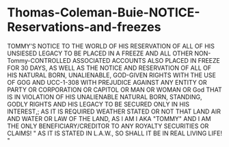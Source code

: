 # Thomas-Coleman-Buie-NOTICE-Reservations-and-freezes
TOMMY'S NOTICE TO THE WORLD OF HIS RESERVATION OF ALL OF HIS UNSIESED LEGACY TO BE PLACED IN A FREEZE AND ALL OTHER NON-Tommy-CONTROLLED ASSOCIATED ACCOUNTS ALSO PLACED IN FREEZE FOR 30 DAYS, AS WELL AS THE NOTICE AND RESERVATION OF ALL OF HIS NATURAL BORN, UNALIENABLE, GOD-GIVEN RIGHTS WITH THE USE OF GOG AND UCC-1-308 WITH PREJUDICE AGAINST ANY ENTITY OR PARTY OR CORPORATION OR CAPITOL OR MAN OR WOMAN OR God THAT IS IN VIOLATION OF HIS UNALIENABLE NATURAL BORN, STANDING, GODLY RIGHTS AND HIS LEGACY TO BE SECURED ONLY IN HIS INTEREST,; AS IT IS REQUIRED WEATHER STATED OR NOT THAT LAND AIR AND WATER OR LAW OF THE LAND, AS I AM I AKA "TOMMY" AND I AM THE ONLY BENEFICIARY/CREDITOR TO ANY ROYALTY SECURITIES OR CLAIMS!    " AS IT IS STATED IN L.A.W., SO SHALL IT BE IN REAL LIVING LIFE! "
